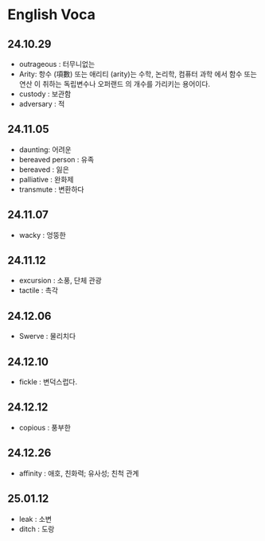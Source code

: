 # English Voca

## 24.10.29

- outrageous : 터무니없는
- Arity: 항수 (項數) 또는 애리티 (arity)는 수학, 논리학, 컴퓨터 과학 에서 함수 또는 연산 이 취하는 독립변수나 오퍼랜드 의 개수를 가리키는 용어이다.
- custody : 보관함
- adversary : 적

## 24.11.05

- daunting: 어려운
- bereaved person : 유족
- bereaved : 잃은
- palliative : 완화제
- transmute : 변환하다

## 24.11.07

- wacky : 엉뚱한

## 24.11.12

- excursion : 소풍, 단체 관광
- tactile : 촉각

## 24.12.06

- Swerve : 물리치다

## 24.12.10

- fickle : 변덕스럽다.

## 24.12.12

- copious : 풍부한

## 24.12.26

- affinity : 애호, 친화력; 유사성; 친척 관계

## 25.01.12

- leak : 소변
- ditch : 도랑
